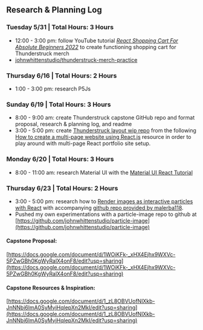## **Research & Planning Log**

### Tuesday 5/31 | Total Hours: 3 Hours
- 12:00 - 3:00 pm: follow YouTube tutorial _[React Shopping Cart For Absolute Beginners 2022](https://www.youtube.com/watch?v=AmIdY1Eb8tY)_ to create functioning shopping cart for Thunderstruck merch
- [johnwhittenstudio/thunderstruck-merch-practice](https://github.com/johnwhittenstudio/thunderstruck-merch-practice)

### Thursday 6/16 | Total Hours: 2 Hours
- 1:00 - 3:00 pm: research P5Js

### Sunday 6/19 | Total Hours: 3 Hours
- 8:00 - 9:00 am: create Thunderstruck capstone GitHub repo and format proposal, research & planning log, and readme
- 3:00 - 5:00 pm: create [Thunderstruck layout wip repo](https://github.com/johnwhittenstudio/ts-layout-wip.git) from the following [How to create a multi-page website using React.js](https://www.geeksforgeeks.org/how-to-create-a-multi-page-website-using-react-js/) resource in order to play around with multi-page React portfolio site setup.

### Monday 6/20 | Total Hours: 3 Hours
- 8:00 - 11:00 am: research Material UI with the [Material UI React Tutorial](https://www.youtube.com/watch?v=vyJU9efvUtQ)

### Thursday 6/23 | Total Hours: 2 Hours
- 3:00 - 5:00 pm: research how to [Render images as interactive particles with React](https://reactjsexample.com/render-images-as-interactive-particles-with-react/) with accompanying [github repo provided by malerba118](https://github.com/malerba118/react-particle-image-demo).
- Pushed my own experimentations with a particle-image repo to github at [https://github.com/johnwhittenstudio/particle-image](https://github.com/johnwhittenstudio/particle-image)

#### Capstone Proposal:
[https://docs.google.com/document/d/1WOiKFk-_xHX4Ejhx9WXVc-5PZwGBh0KgWyRalX4onF8/edit?usp=sharing](https://docs.google.com/document/d/1WOiKFk-_xHX4Ejhx9WXVc-5PZwGBh0KgWyRalX4onF8/edit?usp=sharing)

#### Capstone Resources & Inspiration:
[https://docs.google.com/document/d/1_zL8OBVUofNlXkb-JnNNbi6lmA0SyMvjHqlepXn2MkI/edit?usp=sharing](https://docs.google.com/document/d/1_zL8OBVUofNlXkb-JnNNbi6lmA0SyMvjHqlepXn2MkI/edit?usp=sharing)